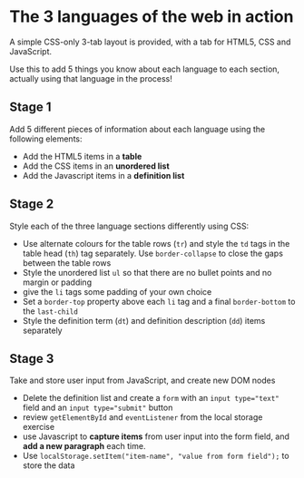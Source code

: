 # The 3 languages of the web in action

A simple CSS-only 3-tab layout is provided, with a tab for HTML5, CSS and JavaScript.

Use this to add 5 things you know about each language to each section, actually using that language in the process!

## Stage 1

Add 5 different pieces of information about each language using the following elements:

- Add the HTML5 items in a **table**
- Add the CSS items in an **unordered list**
- Add the Javascript items in a **definition list**

## Stage 2

Style each of the three language sections differently using CSS:

- Use alternate colours for the table rows (`tr`) and style the `td` tags in the table head (`th`) tag separately. Use `border-collapse` to close the gaps between the table rows
- Style the unordered list `ul` so that there are no bullet points and no margin or padding
- give the `li` tags some padding of your own choice
- Set a `border-top` property above each `li` tag and a final `border-bottom` to the `last-child`
- Style the definition term (`dt`) and definition description (`dd`) items separately

## Stage 3

Take and store user input from JavaScript, and create new DOM nodes

- Delete the definition list and create a `form` with an `input type="text"` field and an `input type="submit"` button
- review `getElementById` and `eventListener` from the local storage exercise
- use Javascript to **capture items** from user input into the form field, and **add a new paragraph** each time.
- Use `localStorage.setItem("item-name", "value from form field");` to store the data